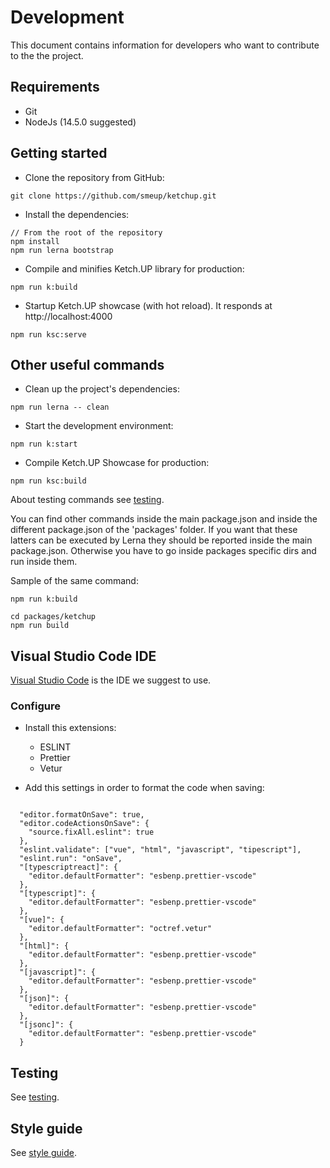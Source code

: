 # Development

This document contains information for developers who want to contribute to the the project.

## Requirements

-   Git
-   NodeJs (14.5.0 suggested)

## Getting started

-   Clone the repository from GitHub:

```
git clone https://github.com/smeup/ketchup.git
```

-   Install the dependencies:

```
// From the root of the repository
npm install
npm run lerna bootstrap
```

-   Compile and minifies Ketch.UP library for production:

```
npm run k:build
```

-   Startup Ketch.UP showcase (with hot reload). It responds at http://localhost:4000

```
npm run ksc:serve
```

## Other useful commands

-   Clean up the project's dependencies:

```
npm run lerna -- clean
```

-   Start the development environment:

```
npm run k:start
```

-   Compile Ketch.UP Showcase for production:

```
npm run ksc:build
```

About testing commands see [testing](testing.md).

You can find other commands inside the main package.json and inside the different package.json of the 'packages' folder. If you want that these latters can be executed by Lerna they should be reported inside the main package.json. Otherwise you have to go inside packages specific dirs and run inside them.

Sample of the same command:

```
npm run k:build

cd packages/ketchup
npm run build

```

## Visual Studio Code IDE

[Visual Studio Code](https://code.visualstudio.com/) is the IDE we suggest to use.

### Configure

-   Install this extensions:

    -   ESLINT
    -   Prettier
    -   Vetur

-   Add this settings in order to format the code when saving:

```

  "editor.formatOnSave": true,
  "editor.codeActionsOnSave": {
    "source.fixAll.eslint": true
  },
  "eslint.validate": ["vue", "html", "javascript", "tipescript"],
  "eslint.run": "onSave",
  "[typescriptreact]": {
    "editor.defaultFormatter": "esbenp.prettier-vscode"
  },
  "[typescript]": {
    "editor.defaultFormatter": "esbenp.prettier-vscode"
  },
  "[vue]": {
    "editor.defaultFormatter": "octref.vetur"
  },
  "[html]": {
    "editor.defaultFormatter": "esbenp.prettier-vscode"
  },
  "[javascript]": {
    "editor.defaultFormatter": "esbenp.prettier-vscode"
  },
  "[json]": {
    "editor.defaultFormatter": "esbenp.prettier-vscode"
  },
  "[jsonc]": {
    "editor.defaultFormatter": "esbenp.prettier-vscode"
  }

```

## Testing

See [testing](testing.md).

## Style guide

See [style guide](styleGuide.md).
